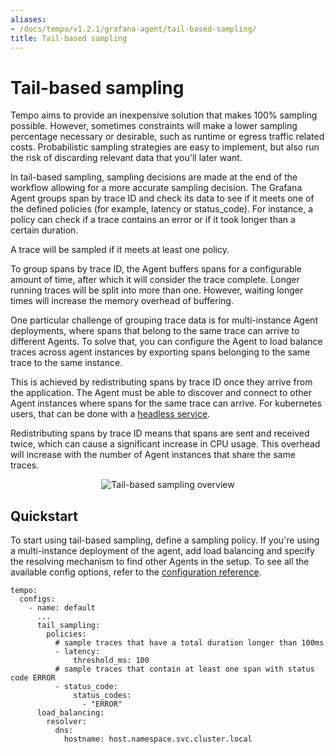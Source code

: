 ```yaml
---
aliases:
- /docs/tempo/v1.2.1/grafana-agent/tail-based-sampling/
title: Tail-based sampling
---
```


# Tail-based sampling

Tempo aims to provide an inexpensive solution that makes 100% sampling possible.
However, sometimes constraints will make a lower sampling percentage necessary or desirable,
such as runtime or egress traffic related costs.
Probabilistic sampling strategies are easy to implement,
but also run the risk of discarding relevant data that you'll later want.

In tail-based sampling, sampling decisions are made at the end of the workflow allowing for a more accurate sampling decision.
The Grafana Agent groups span by trace ID and check its data to see
if it meets one of the defined policies (for example, latency or status_code).
For instance, a policy can check if a trace contains an error or if it took
longer than a certain duration.

A trace will be sampled if it meets at least one policy.

To group spans by trace ID, the Agent buffers spans for a configurable amount of time,
after which it will consider the trace complete.
Longer running traces will be split into more than one.
However, waiting longer times will increase the memory overhead of buffering.

One particular challenge of grouping trace data is for multi-instance Agent deployments,
where spans that belong to the same trace can arrive to different Agents.
To solve that, you can configure the Agent to load balance traces across agent instances
by exporting spans belonging to the same trace to the same instance.

This is achieved by redistributing spans by trace ID once they arrive from the application.
The Agent must be able to discover and connect to other Agent instances where spans for the same trace can arrive.
For kubernetes users, that can be done with a [headless service](https://kubernetes.io/docs/concepts/services-networking/service/#headless-services).

Redistributing spans by trace ID means that spans are sent and received twice,
which can cause a significant increase in CPU usage.
This overhead will increase with the number of Agent instances that share the same traces.

<p align="center"><img src="../tail-based-sampling.png" alt="Tail-based sampling overview"></p>

## Quickstart

To start using tail-based sampling, define a sampling policy.
If you're using a multi-instance deployment of the agent,
add load balancing and specify the resolving mechanism to find other Agents in the setup.
To see all the available config options, refer to the [configuration reference](https://github.com/grafana/agent/blob/main/docs/configuration/tempo-config.md).

```
tempo:
  configs:
    - name: default
      ...
      tail_sampling:
        policies:
          # sample traces that have a total duration longer than 100ms
          - latency:
              threshold_ms: 100
          # sample traces that contain at least one span with status code ERROR
          - status_code:
              status_codes:
                - "ERROR"
      load_balancing:
        resolver:
          dns:
            hostname: host.namespace.svc.cluster.local
```
